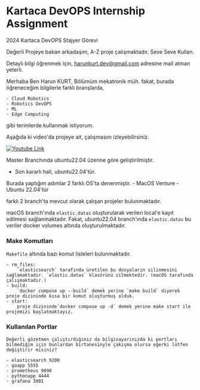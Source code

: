 # Kartaca DevOPS Internship Assignment

2024 Kartaca DevOPS Stajyer Görevi

Değerli Projeye bakan arkadaşım,
A-Z proje çalışmaktadır. Seve Seve Kullan.

Detaylı bilgi öğrenmek için,
harunkurt.dev@gmail.com adresine mail atman yeterli.

Merhaba Ben Harun KURT, Bölümüm mekatronik müh. fakat, burada öğreneceğim bilgilerle farklı branşlarda,

    - Cloud Robotics
    - Robotics DevOPS  
    - ML
    - Edge Computing
  
gibi terimlerde kullanmak istiyorum.

Aşağıda ki video'da projeye ait, çalışmasını izleyebilirsiniz.

[![Youtube Link](https://i9.ytimg.com/vi_webp/tNaWTzpV4yE/mqdefault.webp?v=660dcb7e&sqp=CNybt7AG&rs=AOn4CLDK9nJLdLfJiqnSjLw0kSd1WKyfHA)](https://www.youtube.com/watch?v=tNaWTzpV4yE)

Master Branchında ubuntu22.04 üzerine göre geliştirilmiştir. 
 - Son kararlı hali, ubuntu22.04'tür. 

Burada yaptığım adımlar 2 farklı OS'ta denenmiştir.
    - MacOS Venture
    - Ubuntu 22.04'tür

farklı 2 branch'ta mevcut olarak çalışan projeler bulunmaktadır.

macOS branch'ında ```elastic.datas``` oluşturularak verileri local'e kayıt edilmesi sağlanmaktadır.
Fakat, ubuntu22.04 branch'ında `elastic.datas` bu veriler docker volumes altında oluşturulmaktadır.

### Make Komutları

```Makefile``` altında bazı komut listeleri bulunmaktadır.

    - rm_files:
        `elasticsearch` tarafında üretilen bu dosyaların silinmesini sağlamaktadır. `elastic.datas` klasörünü silmektedir. (macOS tarafında çalışmaktadır.)
    - build:
        `docker compose up --build` demek yerine `make build` diyerek proje dizininde kısa bir komut oluşturmuş olduk.
    - start:
        proje dizininde`docker compose up -d` demek yerine make start ile projemizi başlatmaktayız. 

### Kullanılan Portlar

    Değerli gözetmen çalıştırdığınız da bilgisayarınızda ki portları bilmediğim için bunlardan birtanesinyle çakışma olursa eğerki lütfen değiştirir misiniz? 

    - elasticsearch 9200
    - goapp 5555
    - prometheus 9090
    - pythonapp 4444
    - grafana 3001

